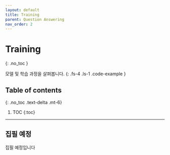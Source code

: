 ```yaml
---
layout: default
title: Training
parent: Question Answering
nav_order: 2
---
```


# Training
{: .no_toc }

모델 및 학습 과정을 살펴봅니다.
{: .fs-4 .ls-1 .code-example }

## Table of contents
{: .no_toc .text-delta .mt-6}

1. TOC
{:toc}

---

## 집필 예정

집필 예정입니다
